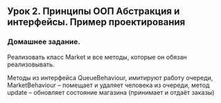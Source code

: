 ## Урок 2. Принципы ООП Абстракция и интерфейсы. Пример проектирования
### Домашнее задание.
Реализовать класс Market и все методы, которые он обязан реализовывать.

Методы из интерфейса QueueBehaviour, имитируют работу очереди, MarketBehaviour – помещает и удаляет человека из очереди, метод update – обновляет состояние магазина (принимает и отдаёт заказы)

